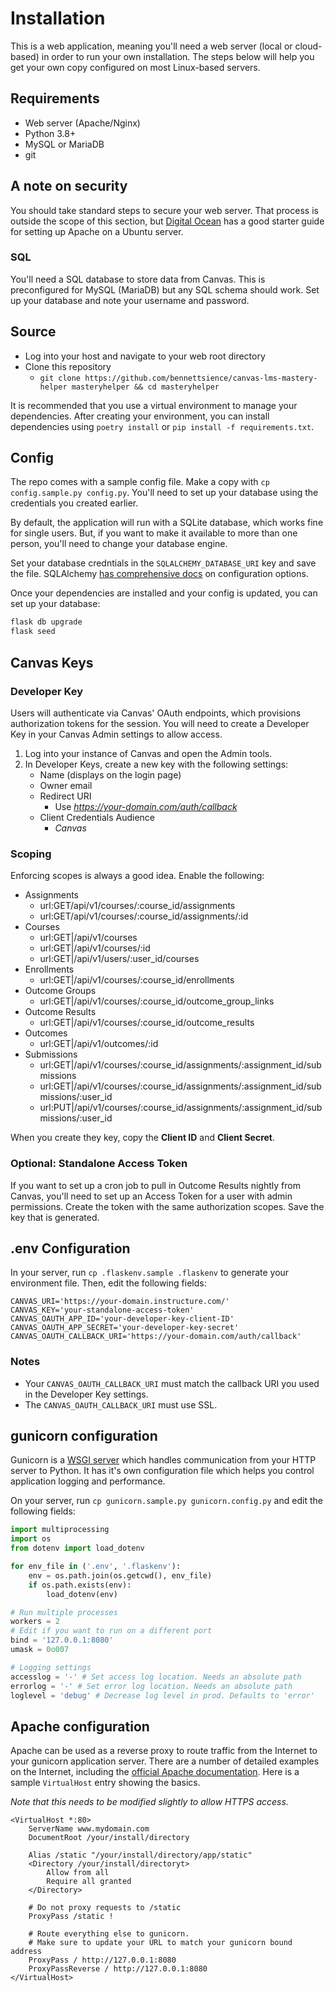 # Installation

This is a web application, meaning you'll need a web server (local or
cloud-based) in order to run your own installation. The steps below will help
you get your own copy configured on most Linux-based servers.

## Requirements

-   Web server (Apache/Nginx)
-   Python 3.8+
-   MySQL or MariaDB
-   git

## A note on security

You should take standard steps to secure your web server. That process is
outside the scope of this section, but
[Digital Ocean](https://www.digitalocean.com/community/tutorials/how-to-install-the-apache-web-server-on-ubuntu-18-04)
has a good starter guide for setting up Apache on a Ubuntu server.

### SQL

You'll need a SQL database to store data from Canvas. This is preconfigured for
MySQL (MariaDB) but any SQL schema should work. Set up your database and note
your username and password.

## Source

-   Log into your host and navigate to your web root directory
-   Clone this repository
    -   `git clone https://github.com/bennettsience/canvas-lms-mastery-helper masteryhelper && cd masteryhelper`

It is recommended that you use a virtual environment to manage your
dependencies. After creating your environment, you can install dependencies
using `poetry install` or `pip install -f requirements.txt`.

## Config

The repo comes with a sample config file. Make a copy with
`cp config.sample.py config.py`. You'll need to set up your database using the
credentials you created earlier.

By default, the application will run with a SQLite database, which works fine
for single users. But, if you want to make it available to more than one person,
you'll need to change your database engine.

Set your database credntials in the `SQLALCHEMY_DATABASE_URI` key and save the
file. SQLAlchemy
[has comprehensive docs](https://flask-sqlalchemy.palletsprojects.com/en/2.x/config/)
on configuration options.

Once your dependencies are installed and your config is updated, you can set up
your database:

```bash
flask db upgrade
flask seed
```

## Canvas Keys

### Developer Key

Users will authenticate via Canvas' OAuth endpoints, which provisions
authorization tokens for the session. You will need to create a Developer Key in
your Canvas Admin settings to allow access.

1. Log into your instance of Canvas and open the Admin tools.
2. In Developer Keys, create a new key with the following settings:
    - Name (displays on the login page)
    - Owner email
    - Redirect URI
        - Use _https://your-domain.com/auth/callback_
    - Client Credentials Audience
        - _Canvas_

### Scoping

Enforcing scopes is always a good idea. Enable the following:

-   Assignments
    -   url:GET/api/v1/courses/:course_id/assignments
    -   url:GET/api/v1/courses/:course_id/assignments/:id
-   Courses
    -   url:GET|/api/v1/courses
    -   url:GET|/api/v1/courses/:id
    -   url:GET|/api/v1/users/:user_id/courses
-   Enrollments
    -   url:GET|/api/v1/courses/:course_id/enrollments
-   Outcome Groups
    -   url:GET|/api/v1/courses/:course_id/outcome_group_links
-   Outcome Results
    -   url:GET|/api/v1/courses/:course_id/outcome_results
-   Outcomes
    -   url:GET|/api/v1/outcomes/:id
-   Submissions
    -   url:GET|/api/v1/courses/:course_id/assignments/:assignment_id/submissions
    -   url:GET|/api/v1/courses/:course_id/assignments/:assignment_id/submissions/:user_id
    -   url:PUT|/api/v1/courses/:course_id/assignments/:assignment_id/submissions/:user_id

When you create they key, copy the **Client ID** and **Client Secret**.

### Optional: Standalone Access Token

If you want to set up a cron job to pull in Outcome Results nightly from Canvas,
you'll need to set up an Access Token for a user with admin permissions. Create
the token with the same authorization scopes. Save the key that is generated.

## .env Configuration

In your server, run `cp .flaskenv.sample .flaskenv` to generate your environment
file. Then, edit the following fields:

```text
CANVAS_URI='https://your-domain.instructure.com/'
CANVAS_KEY='your-standalone-access-token'
CANVAS_OAUTH_APP_ID='your-developer-key-client-ID'
CANVAS_OAUTH_APP_SECRET='your-developer-key-secret'
CANVAS_OAUTH_CALLBACK_URI='https://your-domain.com/auth/callback'
```

### Notes

-   Your `CANVAS_OAUTH_CALLBACK_URI` must match the callback URI you used in the
    Developer Key settings.
-   The `CANVAS_OAUTH_CALLBACK_URI` must use SSL.

## gunicorn configuration

Gunicorn is a [WSGI server](https://wsgi.readthedocs.io/en/latest/what.html)
which handles communication from your HTTP server to Python. It has it's own
configuration file which helps you control application logging and performance.

On your server, run `cp gunicorn.sample.py gunicorn.config.py` and edit the
following fields:

```python
import multiprocessing
import os
from dotenv import load_dotenv

for env_file in ('.env', '.flaskenv'):
    env = os.path.join(os.getcwd(), env_file)
    if os.path.exists(env):
        load_dotenv(env)

# Run multiple processes
workers = 2
# Edit if you want to run on a different port
bind = '127.0.0.1:8080'
umask = 0o007

# Logging settings
accesslog = '-' # Set access log location. Needs an absolute path
errorlog = '-' # Set error log location. Needs an absolute path
loglevel = 'debug' # Decrease log level in prod. Defaults to 'error'
```

## Apache configuration

Apache can be used as a reverse proxy to route traffic from the Internet to your
gunicorn application server. There are a number of detailed examples on the
Internet, including the
[official Apache documentation](https://httpd.apache.org/docs/2.4/howto/reverse_proxy.html).
Here is a sample `VirtualHost` entry showing the basics.

_Note that this needs to be modified slightly to allow HTTPS access._

```text
<VirtualHost *:80>
    ServerName www.mydomain.com
    DocumentRoot /your/install/directory

    Alias /static "/your/install/directory/app/static"
    <Directory /your/install/directoryt>
        Allow from all
        Require all granted
    </Directory>

    # Do not proxy requests to /static
    ProxyPass /static !

    # Route everything else to gunicorn.
    # Make sure to update your URL to match your gunicorn bound address
    ProxyPass / http://127.0.0.1:8080
    ProxyPassReverse / http://127.0.0.1:8080
</VirtualHost>
```
